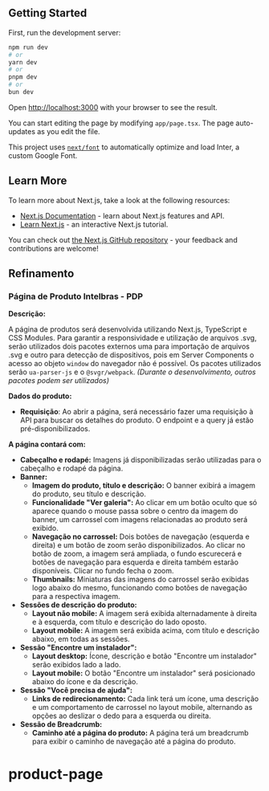 ## Getting Started

First, run the development server:

```bash
npm run dev
# or
yarn dev
# or
pnpm dev
# or
bun dev
```

Open [http://localhost:3000](http://localhost:3000) with your browser to see the result.

You can start editing the page by modifying `app/page.tsx`. The page auto-updates as you edit the file.

This project uses [`next/font`](https://nextjs.org/docs/basic-features/font-optimization) to automatically optimize and load Inter, a custom Google Font.

## Learn More

To learn more about Next.js, take a look at the following resources:

- [Next.js Documentation](https://nextjs.org/docs) - learn about Next.js features and API.
- [Learn Next.js](https://nextjs.org/learn) - an interactive Next.js tutorial.

You can check out [the Next.js GitHub repository](https://github.com/vercel/next.js/) - your feedback and contributions are welcome!

## Refinamento

### Página de Produto Intelbras - PDP

**Descrição:**

A página de produtos será desenvolvida utilizando Next.js, TypeScript e CSS Modules. Para garantir a responsividade e utilização de arquivos .svg, serão utilizados dois pacotes externos uma para importação de arquivos .svg e outro para detecção de dispositivos, pois em Server Components o acesso ao objeto `window` do navegador não é possível. Os pacotes utilizados serão `ua-parser-js` e o `@svgr/webpack`. _(Durante o desenvolvimento, outros pacotes podem ser utilizados)_

**Dados do produto:**

- **Requisição**: Ao abrir a página, será necessário fazer uma requisição à API para buscar os detalhes do produto. O endpoint e a query já estão pré-disponibilizados.

**A página contará com:**

- **Cabeçalho e rodapé:** Imagens já disponibilizadas serão utilizadas para o cabeçalho e rodapé da página.
- **Banner:**
  - **Imagem do produto, título e descrição:** O banner exibirá a imagem do produto, seu título e descrição.
  - **Funcionalidade "Ver galeria":** Ao clicar em um botão oculto que só aparece quando o mouse passa sobre o centro da imagem do banner, um carrossel com imagens relacionadas ao produto será exibido.
  - **Navegação no carrossel:** Dois botões de navegação (esquerda e direita) e um botão de zoom serão disponibilizados. Ao clicar no botão de zoom, a imagem será ampliada, o fundo escurecerá e botões de navegação para esquerda e direita também estarão disponíveis. Clicar no fundo fecha o zoom.
  - **Thumbnails:** Miniaturas das imagens do carrossel serão exibidas logo abaixo do mesmo, funcionando como botões de navegação para a respectiva imagem.
- **Sessões de descrição do produto:**
  - **Layout não mobile:** A imagem será exibida alternadamente à direita e à esquerda, com título e descrição do lado oposto.
  - **Layout mobile:** A imagem será exibida acima, com título e descrição abaixo, em todas as sessões.
- **Sessão "Encontre um instalador":**
  - **Layout desktop:** Ícone, descrição e botão "Encontre um instalador" serão exibidos lado a lado.
  - **Layout mobile:** O botão "Encontre um instalador" será posicionado abaixo do ícone e da descrição.
- **Sessão "Você precisa de ajuda":**
  - **Links de redirecionamento:** Cada link terá um ícone, uma descrição e um comportamento de carrossel no layout mobile, alternando as opções ao deslizar o dedo para a esquerda ou direita.
- **Sessão de Breadcrumb:**
  - **Caminho até a página do produto:** A página terá um breadcrumb para exibir o caminho de navegação até a página do produto.

# product-page
